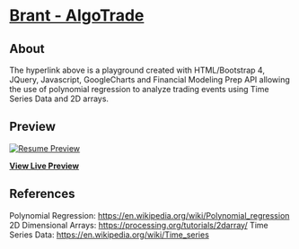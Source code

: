 # [Brant - AlgoTrade](https://brant-777.github.io/AlgoTrade/)



## About

The hyperlink above is a playground created with HTML/Bootstrap 4, JQuery, Javascript, GoogleCharts and Financial Modeling Prep API allowing the use of polynomial regression to analyze trading events using Time Series Data and 2D arrays.



## Preview

[![Resume Preview](https://brant-777/AlgoTrade/Picture/image002.png)](https://brant-777.github.io/AlgoTrade/)

**[View Live Preview](https://brant-777.github.io/AlgoTrade/)**


## References

Polynomial Regression: 
https://en.wikipedia.org/wiki/Polynomial_regression
2D Dimensional Arrays:
https://processing.org/tutorials/2darray/
Time Series Data:
https://en.wikipedia.org/wiki/Time_series

